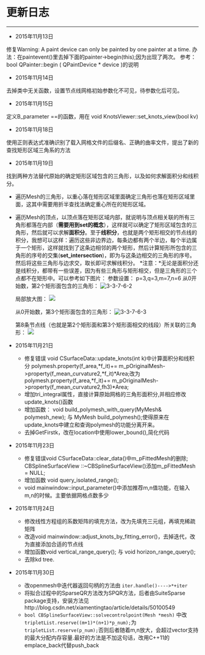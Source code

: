 # 更新日志
---
- 2015年11月13日 

修复Warning: A paint device can only be painted by one painter at a time.
            办法：在paintevent()里去掉下面的painter->begin(this);因为出现了两次。
            参考：bool QPainter::begin ( QPaintDevice * device )的说明

- 2015年11月14日 

去掉类中无关函数，设置节点线网格初始参数化不可见，待参数化后可见。

- 2015年11月15日 

定义B_parameter ==的函数，用在
  void KnotsViewer::set_knots_view(bool kv) 

-  2015年11月18日 

使用正则表达式准确识别了载入网格文件的后缀名、正确的曲率文件，提出了新的查找矩形区域三角系的方法

- 2015年11月19日

 找到两种方法替代原始的确定矩形区域包含的三角形，以及如何求解面积分和线积分。
  + 遍历Mesh的三角形，以重心落在矩形区域里面确定三角形也落在矩形区域里面，这其中需要用折半查找法确定重心所在的矩形区域。
  + 遍历Mesh的顶点，以顶点落在矩形区域内部，就说明与顶点相关联的所有三角形都落在内部（**需要用到set的概念**），这样就可以确定了矩形区域包含的三角形，然后就可以求解**面积分**。至于**线积分**，也就是两个矩形相交的节点线的积分，我想可以这样：遍历这些非边界边，每条边都有两个半边，每个半边属于一个矩形，这样就找到了这条边相邻的两个矩形，然后计算矩形所包含的三角形的序号的交集(**set_intersection**)，即为与这条边相交的三角形的序号。然后将这些三角形与边求交，取长即可求解线积分。
 *注意：*无论是面积分还是线积分，都带有一些误差，因为有些三角形与矩形相交，但是三角形的三个点都不在矩形中。可以参考如下图片：
  参数设置：
    p=3,q=3,m=7,n=6
    从0开始数，第2个矩形面包含的三角形：
     ![3-3-7-6-2][1]
     
    局部放大图：
     ![][2]

    从0开始数，第3个矩形面包含的三角形：
     ![3-3-7-6-3][3]

    第8条节点线（也就是第2个矩形面和第3个矩形面相交的线段）所关联的三角形：
    ![][4]
- 2015年11月21日
  + 修复错误 
  void  CSurfaceData::update_knots(int k)中计算面积分和线积分 
  polymesh.property(f_area,*f_it)+= m_pOriginalMesh->property(f_mean_curvature2,*f_it)*Area;改为
  polymesh.property(f_area,*f_it)+= m_pOriginalMesh->property(f_mean_curvature2,fh3)*Area;
  + 增加tri_integral属性，直接计算原始网格的三角形面积分,并相应修改update_knots()函数
  + 增加函数： void   build_polymesh_with_query(MyMesh& polymesh_new);
  与  MyMesh build_polymesh();使得原来在update_knots中建立和查询polymesh的功能分离开来。
  + 去掉GetFirstk，改在location中使用lower_bound(),简化代码
- 2015年11月23日
  + 修复错误void CSurfaceData::clear_data()中m_pFittedMesh的删除;
   CBSplineSurfaceView ::~CBSplineSurfaceView()添加m_pFittedMesh = NULL;
  + 增加函数 void  query_isolated_range(); 
  + void mainwindow::input_parameter()中添加推荐m,n值功能，在输入m,n的时候。主要依据网格点数多少   
- 2015年11月24日
  + 修改线性方程组的系数矩阵的填充方法，改为先填充三元组，再填充稀疏矩阵
  + 改造void mainwindow::adjust_knots_by_fitting_error()，去掉迭代，改为直接添加合适的节点线
  + 增加函数void  vertical_range_query(); 与 void  horizon_range_query(); 
  + 去除kd tree.
- 2015年11月30日
  + 改openmesh中迭代器返回句柄的方法由 ``iter.handle()---->*+iter``
  + 将拟合过程中的SparseQR方法改为SPQR方法，后者由SuiteSparse package支持，安装方法见http://blog.csdn.net/xiamentingtao/article/details/50100549
  + ``bool CBSplineSurfaceView::solvecontrolpoint(Mesh *mesh)`` 中改 
  ``tripletList.reserve((m+1)*(n+1)*p_num);``为``tripletList.reserve(p_num);``否则后者随着m,n放大，会超过vector支持的最大分配内存容量.最好的方法是不加这句话，改用C++11的emplace_back代替push_back 



  [1]: http://7xohdy.com1.z0.glb.clouddn.com/bspline_img/01/h11.jpg
  [2]: http://7xohdy.com1.z0.glb.clouddn.com/bspline_img/3-3-7-6-2/01/h14.jpg
  [3]:
  http://7xohdy.com1.z0.glb.clouddn.com/bspline_img/01/h1.jpg?imageView2/1/w/406/h/432/q/75
  [4]: http://7xohdy.com1.z0.glb.clouddn.com/01.jpg